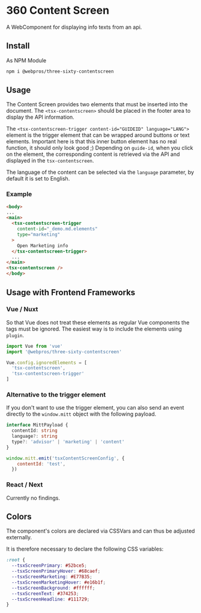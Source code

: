 # 360 Content Screen
A WebComponent for displaying info texts from an api.

## Install
As NPM Module
```bash
npm i @webpros/three-sixty-contentscreen
```

## Usage
The Content Screen provides two elements that must be inserted into the document. The `<tsx-contentscreen>` should be placed in the footer area to display the API information.

The `<tsx-contentscreen-trigger content-id="GUIDEID" language="LANG">` element is the trigger element that can be wrapped around buttons or text elements. Important here is that this inner button element has no real function, it should only look good ;) Depending on `guide-id`, when you click on the element, the corresponding content is retrieved via the API and displayed in the `tsx-contentscreen`.

The language of the content can be selected via the `language` parameter, by default it is set to English.

### Example
```html
<body>
...
<main>
  <tsx-contentscreen-trigger
    content-id="_demo.md.elements"
    type="marketing"
  >
    Open Marketing info
  </tsx-contentscreen-trigger>
  ...
</main>
<tsx-contentscreen />
</body>
```

## Usage with Frontend Frameworks

### Vue / Nuxt 
So that Vue does not treat these elements as regular Vue components the tags must be ignored. The easiest way is to include the elements using `plugin`.

```js
import Vue from 'vue'
import '@webpros/three-sixty-contentscreen'

Vue.config.ignoredElements = [
  'tsx-contentscreen',
  'tsx-contentscreen-trigger'
]
```

### Alternative to the trigger element
If you don't want to use the trigger element, you can also send an event directly to the `window.mitt` object with the following payload.

```ts
interface MittPayload {
  contentId: string
  language?: string
  type?: 'advisor' | 'marketing' | 'content'
}
```

```js
window.mitt.emit('tsxContentScreenConfig', {
    contentId: 'test',
  })
```

### React / Next
Currently no findings.

## Colors
The component's colors are declared via CSSVars and can thus be adjusted externally.

It is therefore necessary to declare the following CSS variables:

```css
:root {
  --tsxScreenPrimary: #52bce5;
  --tsxScreenPrimaryHover: #68caef;
  --tsxScreenMarketing: #E77B35;
  --tsxScreenMarketingHover: #e16b1f;
  --tsxScreenBackground: #ffffff;
  --tsxScreenText: #374253;
  --tsxScreenHeadline: #111729;
}

